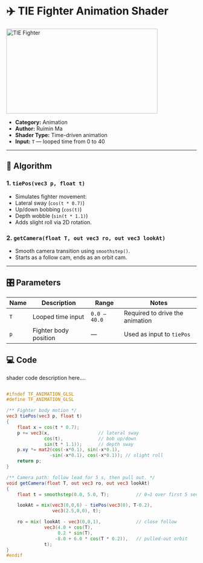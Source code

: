 # ✈️ TIE Fighter Animation Shader

<img src="../../../static/images/demo_tf.gif" alt="TIE Fighter" width="400" height="225">

- **Category:** Animation
- **Author:** Ruimin Ma
- **Shader Type:** Time-driven animation
- **Input:** `T` — looped time from 0 to 40

---

## 🧠 Algorithm

### 1. `tiePos(vec3 p, float t)`
- Simulates fighter movement:
- Lateral sway (`cos(t * 0.7)`)
- Up/down bobbing (`cos(t)`)
- Depth wobble (`sin(t * 1.1)`)
- Adds slight roll via 2D rotation.

### 2. `getCamera(float T, out vec3 ro, out vec3 lookAt)`
- Smooth camera transition using `smoothstep()`.
- Starts as a follow cam, ends as an orbit cam.

---

 ## 🎛️ Parameters

| Name | Description          | Range | Notes |
|------|-------------------|-------|-------|
| `T` | Looped time input | `0.0 – 40.0` | Required to drive the animation |
| `p` | Fighter body position | — | Used as input to `tiePos` |





## 💻 Code
shader code description here....

```glsl

#ifndef TF_ANIMATION_GLSL
#define TF_ANIMATION_GLSL

/** Fighter body motion */
vec3 tiePos(vec3 p, float t)
{
    float x = cos(t * 0.7);
    p += vec3(x,                  // lateral sway
              cos(t),             // bob up/down
              sin(t * 1.1));      // depth sway
    p.xy *= mat2(cos(-x*0.1), sin(-x*0.1),
                -sin(-x*0.1), cos(-x*0.1)); // slight roll
    return p;
}

/** Camera path: follow lead for 5 s, then pull out. */
void getCamera(float T, out vec3 ro, out vec3 lookAt)
{
    float t = smoothstep(0.0, 5.0, T);          // 0→1 over first 5 seconds

    lookAt = mix(vec3(0,0,6) - tiePos(vec3(0), T-0.2),
                 vec3(2.5,0,0), t);

    ro = mix( lookAt - vec3(0,0,1),             // close follow
              vec3(4.0 + cos(T),
                   0.2 * sin(T),
                  -8.0 + 6.0 * cos(T * 0.2)),   // pulled-out orbit
              t);
}
#endif

```